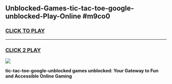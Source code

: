 
## Unblocked-Games-tic-tac-toe-google-unblocked-Play-Online #m9co0
<h3>
<a href="https://news.freeplayer.one?title=tic-tac-toe-google-unblocked&ref=3">CLICK TO PLAY</a></h3>
<hr>

<h3>
<a href="https://news.freeplayer.one?title=tic-tac-toe-google-unblocked&ref=3">CLICK 2 PLAY</a>
  
</h3>

<a href="https://news.freeplayer.one?title=tic-tac-toe-google-unblocked&ref=3"><img src="https://clearcache.store/games.png"></a>


**tic-tac-toe-google-unblocked games unblocked: Your Gateway to Fun and Accessible Online Gaming**
